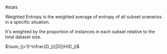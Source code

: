 #stats 

Weighted Entropy is the weighted average of entropy of all subset scenarios in a specific situation.

It's weighted by the proportion of instances in each subset relative to the total dataset size.

$\sum_{j=1}^n\frac{D_j}{|D|}H(D_j)$